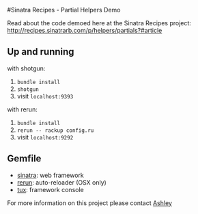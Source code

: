 #Sinatra Recipes - Partial Helpers Demo

Read about the code demoed here at the Sinatra Recipes project:
http://recipes.sinatrarb.com/p/helpers/partials?#article

## Up and running

with shotgun:

1. `bundle install`
2. `shotgun`
3. visit `localhost:9393`

with rerun:

1. `bundle install`
2. `rerun -- rackup config.ru`
3.  visit `localhost:9292`

## Gemfile
- [sinatra](http://www.sinatrarb.com/): web framework
- [rerun](https://github.com/alexch/rerun): auto-reloader (OSX only)
- [tux](http://tagaholic.me/2011/04/10/tux-a-sinatra-console.html): framework console

For more information on this project please contact [Ashley](http://twitter.com/ag_dubs)
